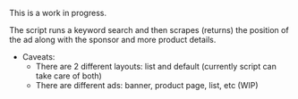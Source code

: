This is a work in progress.

The script runs a keyword search and then scrapes (returns) the position of the ad along with the sponsor and more product details.
 - Caveats:
   - There are 2 different layouts: list and default (currently script can take care of both)
   - There are different ads: banner, product page, list, etc (WIP)
